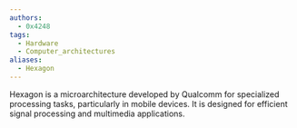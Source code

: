 ```yaml
---
authors: 
  - 0x4248
tags:
  - Hardware
  - Computer_architectures
aliases:
  - Hexagon
---
```

Hexagon is a microarchitecture developed by Qualcomm for specialized processing tasks, particularly in mobile devices. It is designed for efficient signal processing and multimedia applications.